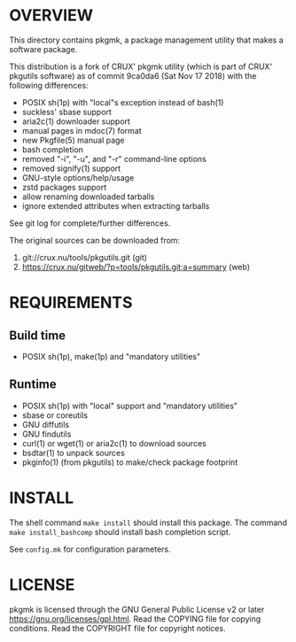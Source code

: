 OVERVIEW
========

This directory contains pkgmk, a package management utility that makes a
software package.

This distribution is a fork of CRUX' pkgmk utility (which is part of CRUX'
pkgutils software) as of commit 9ca0da6 (Sat Nov 17 2018) with the following
differences:
* POSIX sh(1p) with "local"s exception instead of bash(1)
* suckless' sbase support
* aria2c(1) downloader support
* manual pages in mdoc(7) format
* new Pkgfile(5) manual page
* bash completion
* removed "-i", "-u", and "-r" command-line options
* removed signify(1) support
* GNU-style options/help/usage
* zstd packages support
* allow renaming downloaded tarballs
* ignore extended attributes when extracting tarballs

See git log for complete/further differences.

The original sources can be downloaded from:
1. git://crux.nu/tools/pkgutils.git                        (git)
2. https://crux.nu/gitweb/?p=tools/pkgutils.git;a=summary  (web)


REQUIREMENTS
============

Build time
----------
* POSIX sh(1p), make(1p) and "mandatory utilities"

Runtime
-------
* POSIX sh(1p) with "local" support and "mandatory utilities"
* sbase or coreutils
* GNU diffutils
* GNU findutils
* curl(1) or wget(1) or aria2c(1) to download sources
* bsdtar(1) to unpack sources
* pkginfo(1) (from pkgutils) to make/check package footprint


INSTALL
=======

The shell command `make install` should install this package.  The command
`make install_bashcomp` should install bash completion script.

See `config.mk` for configuration parameters.


LICENSE
=======

pkgmk is licensed through the GNU General Public License v2 or later
<https://gnu.org/licenses/gpl.html>.
Read the COPYING file for copying conditions.
Read the COPYRIGHT file for copyright notices.
